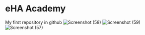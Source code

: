 # eHA Academy
My first repository in github
![Screenshot (58)](https://user-images.githubusercontent.com/111063199/203260957-1cbf1a7f-feef-4d17-a790-b53fd4b4a965.png)
![Screenshot (59)](https://user-images.githubusercontent.com/111063199/203261027-2d5e900f-797c-4a2b-a00c-7ab4f07d1719.png)
![Screenshot (57)](https://user-images.githubusercontent.com/111063199/203261118-71d57a4b-746e-4f8b-9d7e-8033ccaa72e5.png)
